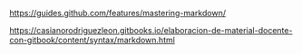 https://guides.github.com/features/mastering-markdown/


https://casianorodriguezleon.gitbooks.io/elaboracion-de-material-docente-con-gitbook/content/syntax/markdown.html
